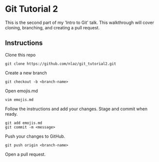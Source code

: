 # Git Tutorial 2

This is the second part of my 'Intro to Git' talk. This walkthrough will cover cloning, branching, and creating a pull request.

## Instructions
 Clone this repo
```
git clone https://github.com/nlaz/git_tutorial2.git
```
Create a new branch
```
git checkout -b <branch-name>
```
Open emojis.md
```
vim emojis.md
```
Follow the instructions and add your changes. Stage and commit when ready.
```
git add emojis.md
git commit -m <message>
```
Push your changes to GitHub.
```
git push origin <branch-name>
```
Open a pull request.